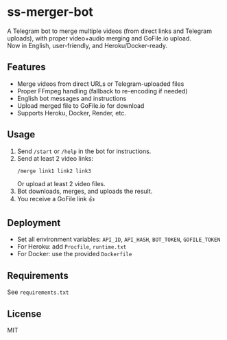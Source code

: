 # ss-merger-bot

A Telegram bot to merge multiple videos (from direct links and Telegram uploads), with proper video+audio merging and GoFile.io upload.  
Now in English, user-friendly, and Heroku/Docker-ready.

## Features
- Merge videos from direct URLs or Telegram-uploaded files
- Proper FFmpeg handling (fallback to re-encoding if needed)
- English bot messages and instructions
- Upload merged file to GoFile.io for download
- Supports Heroku, Docker, Render, etc.

## Usage
1. Send `/start` or `/help` in the bot for instructions.
2. Send at least 2 video links:
    ```
    /merge link1 link2 link3
    ```
   Or upload at least 2 video files.
3. Bot downloads, merges, and uploads the result.
4. You receive a GoFile link 👍

## Deployment
- Set all environment variables: `API_ID`, `API_HASH`, `BOT_TOKEN`, `GOFILE_TOKEN`
- For Heroku: add `Procfile`, `runtime.txt`
- For Docker: use the provided `Dockerfile`

## Requirements
See `requirements.txt`

## License
MIT
